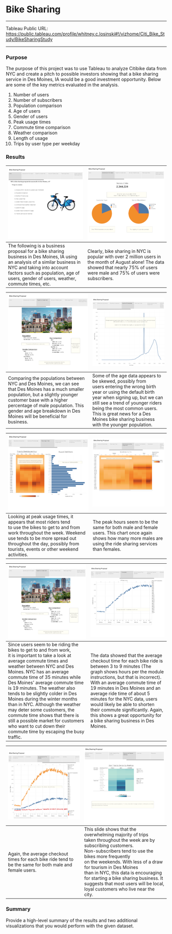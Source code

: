 # Bike Sharing

<hr>

Tableau Public URL: https://public.tableau.com/profile/whitney.c.losinski#!/vizhome/Citi_Bike_Study/BikeSharingStudy
<hr>

### Purpose
The purpose of this project was to use Tableau to analyze Citibike data from NYC and create a pitch to possible investors showing that a bike sharing service in Des Moines, IA would be a good investment opportunity.  Below are some of the key metrics evaluated in the analysis.

1. Number of users
2. Number of subscribers
3. Population comparison
4. Age of users
5. Gender of users
6. Peak usage times
7. Commute time comparison
8. Weather comparison
9. Length of usage
10. Trips by user type per weekday

### Results
|![Slide1](Visualizations/Slide1.png)|![Slide2](Visualizations/Slide2.png)|
|:---|:---|
|The following is a business proposal for a bike sharing</br> business in Des Moines, IA using an analysis of a similar business in NYC and taking into account factors such as population, age of users, gender of users, weather, commute times, etc.|Clearly, bike sharing in NYC is popular with over 2 million users in the month of August alone!  The data showed that nearly 75% of users were male and 75% of users were subscribers.|

|![Slide3](Visualizations/Slide3.png)|![Slide4](Visualizations/Slide4.png)|
|:---|:---|
|Comparing the populations between NYC and Des Moines, we can see that Des Moines has a much smaller population, but a slightly younger customer base with a higher percentage of male population.  This gender and age breakdown in Des Moines will be beneficial for business.|Some of the age data appears to be skewed, possibly from</br> users entering the wrong birth year or using the default birth year when signing up, but we can still see a trend of younger riders being the most common users.  This is great news for a Des Moines bike sharing business with the younger population.|

|![Slide5](Visualizations/Slide5.png)|![Slide6](Visualizations/Slide6.png)|
|:---|:---|
|Looking at peak usage times, it appears that most riders tend</br> to use the bikes to get to and from work throughout the week.  Weekend use tends to be more spread out throughout the day, possibly from tourists, events or other weekend activities.|The peak hours seem to be the same for both male and female users.  This chart once again shows how many more males are using the ride sharing services than females.|

|![Slide7](Visualizations/Slide7.png)|![Slide8](Visualizations/Slide8.png)|
|:---|:---|
|Since users seem to be riding the bikes to get to and from work,</br> it is important to take a look at average commute times  and weather between NYC and Des Moines.  NYC has an average commute time of 35 minutes while Des Moines' average commute time is 19 minutes.  The weather also tends to be slightly colder in Des Moines during the winter months than in NYC.  Although the weather may deter some customers, the commute time shows that there is still a possible market for customers who want to cut down their commute time by escaping the busy traffic.|The data showed that the average checkout time for each bike ride is between 3 to 9 minutes (The graph shows hours per the module instructions, but that is incorrect).  With an average commute time of 19 minutes in Des Moines and an average ride time of about 5 minutes for the NYC data, users would likely be able to shorten their commute significantly.  Again, this shows a great opportunity for a bike sharing business in Des Moines.|

|![Slide9](Visualizations/Slide9.png)|![Slide10](Visualizations/Slide10.png)|
|:---|:---|
|Again, the average checkout times for each bike ride tend to be the same for both male and female users.|This slide shows that the overwhelming majority of trips</br> taken throughout the week are by subscribing customers.</br>  Non-subscribers tend to use the bikes more frequently</br> on the weekends.  With less of a draw for tourism in Des Moines</br> than in NYC, this data is encouraging for starting a bike sharing business.  It suggests that most users will be local, loyal customers who live near the city.|

### Summary
Provide a high-level summary of the results and two additional visualizations that you would perform with the given dataset.


